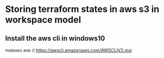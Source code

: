 # Storing terraform states in aws s3 in workspace model

## Install the aws cli in windows10 
msiexec.exe /i https://awscli.amazonaws.com/AWSCLIV2.msi

